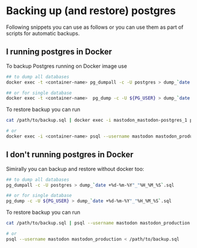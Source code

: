 # Backing up (and restore) postgres

Following snippets you can use as follows or you can use them as part of scripts for automatic backups.

## I running postgres in Docker

To backup Postgres running on Docker image use

```bash
## to dump all databases
docker exec -t <container-name> pg_dumpall -c -U postgres > dump_`date +%d-%m-%Y"_"%H_%M_%S`.sql

## or for single database
docker exec -t <container-name>  pg_dump -c -U ${PG_USER} > dump_`date +%d-%m-%Y"_"%H_%M_%S`.sql
```

To restore backup you can run


``` bash
cat /path/to/backup.sql | docker exec -i mastodon_mastodon-postgres_1 psql --username mastodon mastodon_production

# or
docker exec -i <container-name> psql --username mastodon mastodon_production < /path/to/backup.sql
```

## I don't running postgres in Docker

Simirally you can backup and restore without docker too:

```bash
## to dump all databases
pg_dumpall -c -U postgres > dump_`date +%d-%m-%Y"_"%H_%M_%S`.sql

## or for single database
pg_dump -c -U ${PG_USER} > dump_`date +%d-%m-%Y"_"%H_%M_%S`.sql
```

To restore backup you can run


``` bash
cat /path/to/backup.sql | psql --username mastodon mastodon_production

# or
psql --username mastodon mastodon_production < /path/to/backup.sql
```